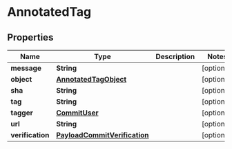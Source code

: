# AnnotatedTag

## Properties
Name | Type | Description | Notes
------------ | ------------- | ------------- | -------------
**message** | **String** |  |  [optional]
**object** | [**AnnotatedTagObject**](AnnotatedTagObject.md) |  |  [optional]
**sha** | **String** |  |  [optional]
**tag** | **String** |  |  [optional]
**tagger** | [**CommitUser**](CommitUser.md) |  |  [optional]
**url** | **String** |  |  [optional]
**verification** | [**PayloadCommitVerification**](PayloadCommitVerification.md) |  |  [optional]
